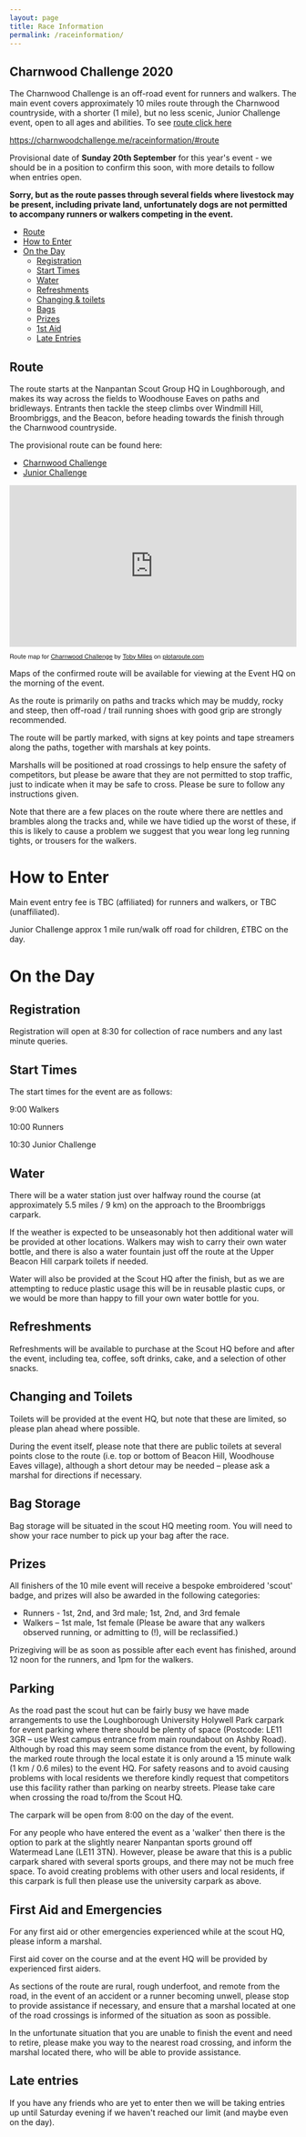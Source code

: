 ```yaml
---
layout: page
title: Race Information
permalink: /raceinformation/
---
```


## Charnwood Challenge 2020

The Charnwood Challenge is an off-road event for runners and walkers. The main event covers approximately 10 miles route through the Charnwood countryside, with a shorter (1 mile), but no less scenic, Junior Challenge event, open to all ages and abilities. To see [route click here](https://charnwoodchallenge.me/route/)

https://charnwoodchallenge.me/raceinformation/#route

Provisional date of **Sunday 20th September** for this year's event - we should be in a position to confirm this soon, with more details to follow when entries open.

**Sorry, but as the route passes through several fields where livestock may be present, including private land, unfortunately dogs are not permitted to accompany runners or walkers competing in the event.**

* [Route](https://charnwoodchallenge.me/raceinformation/#route)
* [How to Enter](https://charnwoodchallenge.me/raceinformation/#how-to-enter)
* [On the Day](https://charnwoodchallenge.me/raceinformation/#on-the-day)
  * [Registration](https://charnwoodchallenge.me/raceinformation/#registration)
  * [Start Times](https://charnwoodchallenge.me/raceinformation/#start-times)
  * [Water](https://charnwoodchallenge.me/raceinformation/#water) 
  * [Refreshments](https://charnwoodchallenge.me/raceinformation/#refreshments)
  * [Changing & toilets](https://charnwoodchallenge.me/raceinformation/#changing-and-toilets)
  * [Bags](https://charnwoodchallenge.me/raceinformation/#bag-storage)
  * [Prizes](https://charnwoodchallenge.me/raceinformation/#prizes)
  * [1st Aid](https://charnwoodchallenge.me/raceinformation/#first-aid)
  * [Late Entries](https://charnwoodchallenge.me/raceinformation/#late-entries)


## Route

The route starts at the Nanpantan Scout Group HQ in Loughborough, and makes its way across the fields to Woodhouse Eaves on paths and bridleways.  Entrants then tackle the steep climbs over Windmill Hill, Broombriggs, and the Beacon, before heading towards the finish through the Charnwood countryside.

The provisional route can be found here: 

- [Charnwood Challenge](https://charnwoodchallenge.me/Leaflet/charnwoodchallenge/index.html)
- [Junior Challenge](https://charnwoodchallenge.me/Leaflet/juniorchallenge/index.html)

<div style="overflow:hidden;position:relative;"><div style="position:relative;width:100%;padding-top:56.25%;overflow:visible;"/><iframe name="plotaroute_map_662696" src="https://www.plotaroute.com/embedmap/662696?units=km&hills=show" style="position:absolute;top:0;left:0;bottom:0;right:0;width:100%; height:100%;" frameborder="0" scrolling="no" allowfullscreen webkitallowfullscreen mozallowfullscreen oallowfullscreen msallowfullscreen></iframe></div><p style="margin-top:8px;font-family:Helvetica Neue,Helvetica,arial;font-size:11px;">Route map for <a href="https://www.plotaroute.com/route/662696?units=km" target="_blank" title="View this route map on plotaroute.com">Charnwood Challenge</a> by <a href="https://www.plotaroute.com/userprofile/200033" target="_blank" title="View this person's profile on plotaroute.com">Toby Miles</a> on <a href="https://www.plotaroute.com" target="_blank" title="plotaroute.com - free route planner for walking, running, cycling and more">plotaroute.com</a></p>

Maps of the confirmed route will be available for viewing at the Event HQ on the morning of the event.

As the route is primarily on paths and tracks which may be muddy, rocky and steep, then off-road / trail running shoes with good grip are strongly recommended. 

The route will be partly marked, with signs at key points and tape streamers along the paths, together with marshals at key points.

Marshalls will be positioned at road crossings to help ensure the safety of competitors, but please be aware that they are not permitted to stop traffic, just to indicate when it may be safe to cross.  Please be sure to follow any instructions given. 

Note that there are a few places on the route where there are nettles and brambles along the tracks and, while we have tidied up the worst of these, if this is likely to cause a problem we suggest that you wear long leg running tights, or trousers for the walkers.

# How to Enter

Main event entry fee is TBC (affiliated) for runners and walkers, or TBC (unaffiliated).

Junior Challenge approx 1 mile run/walk off road for children, £TBC on the day.

# On the Day

## Registration 

Registration will open at 8:30 for collection of race numbers and any last minute queries. 

## Start Times 

The start times for the event are as follows: 

 9:00  Walkers 

 10:00 Runners  

 10:30 Junior Challenge 

## Water 

There will be a water station just over halfway round the course (at approximately 5.5 miles / 9 km) on the approach to the Broombriggs carpark.

If the weather is expected to be unseasonably hot then additional water will be provided at other locations.  Walkers may wish to carry their own water bottle, and there is also a water fountain just off the route at the Upper Beacon Hill carpark toilets if needed.

Water will also be provided at the Scout HQ after the finish, but as we are attempting to reduce plastic usage this will be in reusable plastic cups, or we would be more than happy to fill your own water bottle for you.

## Refreshments 

Refreshments will be available to purchase at the Scout HQ before and after the event, including tea, coffee, soft drinks, cake, and a selection of other snacks. 

## Changing and Toilets 

Toilets will be provided at the event HQ, but note that these are limited, so please plan ahead where possible.

During the event itself, please note that there are public toilets at several points close to the route (i.e. top or bottom of Beacon Hill, Woodhouse Eaves village), although a short detour may be needed – please ask a marshal for directions if necessary. 

## Bag Storage 

Bag storage will be situated in the scout HQ meeting room.  You will need to show your race number to pick up your bag after the race. 

## Prizes 

All finishers of the 10 mile event will receive a bespoke embroidered 'scout' badge, and prizes will also be awarded in the following categories:

- Runners - 1st, 2nd, and 3rd male; 1st, 2nd, and 3rd female
- Walkers – 1st male, 1st female (Please be aware that any walkers observed running, or admitting to (!), will be reclassified.) 

Prizegiving will be as soon as possible after each event has finished, around 12 noon for the runners, and 1pm for the walkers. 

## Parking 

As the road past the scout hut can be fairly busy we have made arrangements to use the Loughborough University Holywell Park carpark for event parking where there should be plenty of space (Postcode: LE11 3GR – use West campus entrance from main roundabout on Ashby Road).  Although by road this may seem some distance from the event, by following the marked route through the local estate it is only around a 15 minute walk (1 km / 0.6 miles) to the event HQ.  For safety reasons and to avoid causing problems with local residents we therefore kindly request that competitors use this facility rather than parking on nearby streets.  Please take care when crossing the road to/from the Scout HQ.

The carpark will be open from 8:00 on the day of the event. 

For any people who have entered the event as a 'walker' then there is the option to park at the slightly nearer Nanpantan sports ground off Watermead Lane (LE11 3TN).  However, please be aware that this is a public carpark shared with several sports groups, and there may not be much free space.  To avoid creating problems with other users and local residents, if this carpark is full then please use the university carpark as above. 

## First Aid and Emergencies 

For any first aid or other emergencies experienced while at the scout HQ, please inform a marshal. 

First aid cover on the course and at the event HQ will be provided by experienced first aiders.   

As sections of the route are rural, rough underfoot, and remote from the road, in the event of an accident or a runner becoming unwell, please stop to provide assistance if necessary, and ensure that a marshal located at one of the road crossings is informed of the situation as soon as possible. 

In the unfortunate situation that you are unable to finish the event and need to retire, please make you way to the nearest road crossing, and inform the marshal located there, who will be able to provide assistance. 

## Late entries

If you have any friends who are yet to enter then we will be taking entries up until Saturday evening if we haven't reached our limit (and maybe even on the day).

